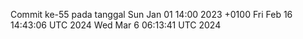 Commit ke-55 pada tanggal Sun Jan 01 14:00 2023 +0100
Fri Feb 16 14:43:06 UTC 2024
Wed Mar  6 06:13:41 UTC 2024
